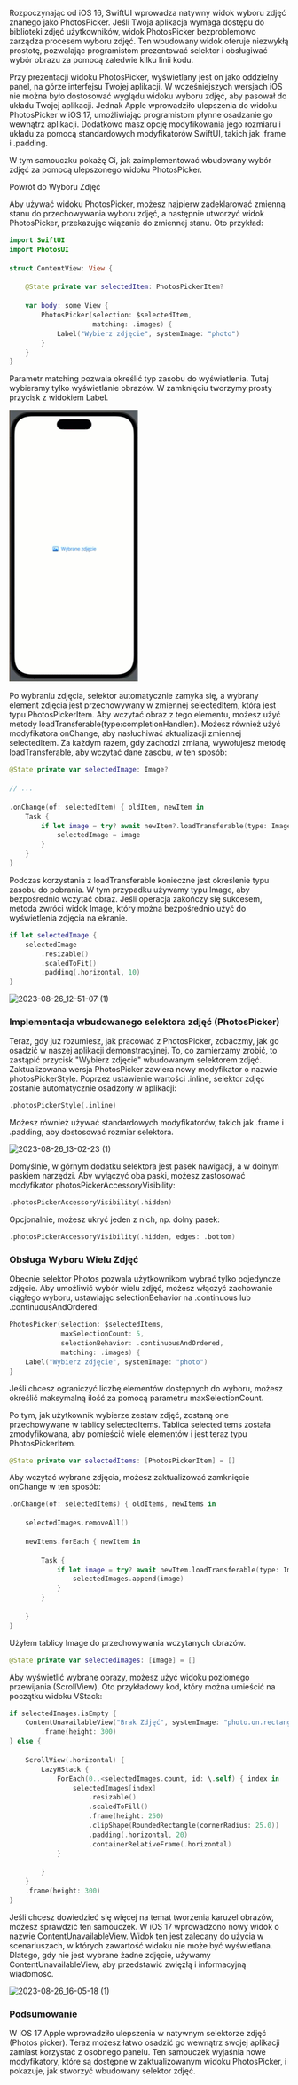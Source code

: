 Rozpoczynając od iOS 16, SwiftUI wprowadza natywny widok wyboru zdjęć znanego jako PhotosPicker. Jeśli Twoja aplikacja wymaga dostępu do biblioteki zdjęć użytkowników, widok PhotosPicker bezproblemowo zarządza procesem wyboru zdjęć. Ten wbudowany widok oferuje niezwykłą prostotę, pozwalając programistom prezentować selektor i obsługiwać wybór obrazu za pomocą zaledwie kilku linii kodu.

Przy prezentacji widoku PhotosPicker, wyświetlany jest on jako oddzielny panel, na górze interfejsu Twojej aplikacji. W wcześniejszych wersjach iOS nie można było dostosować wyglądu widoku wyboru zdjęć, aby pasował do układu Twojej aplikacji. Jednak Apple wprowadziło ulepszenia do widoku PhotosPicker w iOS 17, umożliwiając programistom płynne osadzanie go wewnątrz aplikacji. Dodatkowo masz opcję modyfikowania jego rozmiaru i układu za pomocą standardowych modyfikatorów SwiftUI, takich jak .frame i .padding.

W tym samouczku pokażę Ci, jak zaimplementować wbudowany wybór zdjęć za pomocą ulepszonego widoku PhotosPicker.

Powrót do Wyboru Zdjęć

Aby używać widoku PhotosPicker, możesz najpierw zadeklarować zmienną stanu do przechowywania wyboru zdjęć, a następnie utworzyć widok PhotosPicker, przekazując wiązanie do zmiennej stanu. Oto przykład:

```swift
import SwiftUI
import PhotosUI
 
struct ContentView: View {
 
    @State private var selectedItem: PhotosPickerItem?
 
    var body: some View {
        PhotosPicker(selection: $selectedItem,
                     matching: .images) {
            Label("Wybierz zdjęcie", systemImage: "photo")
        }
    }
}
```

Parametr matching pozwala określić typ zasobu do wyświetlenia. Tutaj wybieramy tylko wyświetlanie obrazów. W zamknięciu tworzymy prosty przycisk z widokiem Label.



![2023-08-26_11-54-04 (1)](2023-08-26_11-54-04%20(1).gif)



Po wybraniu zdjęcia, selektor automatycznie zamyka się, a wybrany element zdjęcia jest przechowywany w zmiennej selectedItem, która jest typu PhotosPickerItem. Aby wczytać obraz z tego elementu, możesz użyć metody loadTransferable(type:completionHandler:). Możesz również użyć modyfikatora onChange, aby nasłuchiwać aktualizacji zmiennej selectedItem. Za każdym razem, gdy zachodzi zmiana, wywołujesz metodę loadTransferable, aby wczytać dane zasobu, w ten sposób:

```swift
@State private var selectedImage: Image?

// ...

.onChange(of: selectedItem) { oldItem, newItem in
    Task {
        if let image = try? await newItem?.loadTransferable(type: Image.self) {
            selectedImage = image
        }
    }
}
```

Podczas korzystania z loadTransferable konieczne jest określenie typu zasobu do pobrania. W tym przypadku używamy typu Image, aby bezpośrednio wczytać obraz. Jeśli operacja zakończy się sukcesem, metoda zwróci widok Image, który można bezpośrednio użyć do wyświetlenia zdjęcia na ekranie.

```swift
if let selectedImage {
    selectedImage
        .resizable()
        .scaledToFit()
        .padding(.horizontal, 10)
}
```

![2023-08-26_12-51-07 (1)](2023-08-26_12-51-07%20(1).gif)

### Implementacja wbudowanego selektora zdjęć (PhotosPicker)

Teraz, gdy już rozumiesz, jak pracować z PhotosPicker, zobaczmy, jak go osadzić w naszej aplikacji demonstracyjnej. To, co zamierzamy zrobić, to zastąpić przycisk "Wybierz zdjęcie" wbudowanym selektorem zdjęć. Zaktualizowana wersja PhotosPicker zawiera nowy modyfikator o nazwie photosPickerStyle. Poprzez ustawienie wartości .inline, selektor zdjęć zostanie automatycznie osadzony w aplikacji:

```swift
.photosPickerStyle(.inline)
```

Możesz również używać standardowych modyfikatorów, takich jak .frame i .padding, aby dostosować rozmiar selektora.



![2023-08-26_13-02-23 (1)](2023-08-26_13-02-23%20(1).gif)



Domyślnie, w górnym dodatku selektora jest pasek nawigacji, a w dolnym paskiem narzędzi. Aby wyłączyć oba paski, możesz zastosować modyfikator photosPickerAccessoryVisibility:

```swift
.photosPickerAccessoryVisibility(.hidden)
```

Opcjonalnie, możesz ukryć jeden z nich, np. dolny pasek:

```swift
.photosPickerAccessoryVisibility(.hidden, edges: .bottom)
```





### Obsługa Wyboru Wielu Zdjęć

Obecnie selektor Photos pozwala użytkownikom wybrać tylko pojedyncze zdjęcie. Aby umożliwić wybór wielu zdjęć, możesz włączyć zachowanie ciągłego wyboru, ustawiając selectionBehavior na .continuous lub .continuousAndOrdered:

```swift
PhotosPicker(selection: $selectedItems, 
             maxSelectionCount: 5, 
             selectionBehavior: .continuousAndOrdered,
             matching: .images) {
    Label("Wybierz zdjęcie", systemImage: "photo")
}
```

Jeśli chcesz ograniczyć liczbę elementów dostępnych do wyboru, możesz określić maksymalną ilość za pomocą parametru maxSelectionCount.

Po tym, jak użytkownik wybierze zestaw zdjęć, zostaną one przechowywane w tablicy selectedItems. Tablica selectedItems została zmodyfikowana, aby pomieścić wiele elementów i jest teraz typu PhotosPickerItem.

```swift
@State private var selectedItems: [PhotosPickerItem] = []
```

Aby wczytać wybrane zdjęcia, możesz zaktualizować zamknięcie onChange w ten sposób:

```swift
.onChange(of: selectedItems) { oldItems, newItems in
 
    selectedImages.removeAll()
 
    newItems.forEach { newItem in
 
        Task {
            if let image = try? await newItem.loadTransferable(type: Image.self) {
                selectedImages.append(image)
            }
        }
 
    }
}
```

Użyłem tablicy Image do przechowywania wczytanych obrazów.

```swift
@State private var selectedImages: [Image] = []
```

Aby wyświetlić wybrane obrazy, możesz użyć widoku poziomego przewijania (ScrollView). Oto przykładowy kod, który można umieścić na początku widoku VStack:

```swift
if selectedImages.isEmpty {
    ContentUnavailableView("Brak Zdjęć", systemImage: "photo.on.rectangle", description: Text("Aby rozpocząć, wybierz zdjęcia poniżej"))
        .frame(height: 300)
} else {
 
    ScrollView(.horizontal) {
        LazyHStack {
            ForEach(0..<selectedImages.count, id: \.self) { index in
                selectedImages[index]
                    .resizable()
                    .scaledToFill()
                    .frame(height: 250)
                    .clipShape(RoundedRectangle(cornerRadius: 25.0))
                    .padding(.horizontal, 20)
                    .containerRelativeFrame(.horizontal)
            }
 
        }
    }
    .frame(height: 300)
}
```

Jeśli chcesz dowiedzieć się więcej na temat tworzenia karuzel obrazów, możesz sprawdzić ten samouczek. W iOS 17 wprowadzono nowy widok o nazwie ContentUnavailableView. Widok ten jest zalecany do użycia w scenariuszach, w których zawartość widoku nie może być wyświetlana. Dlatego, gdy nie jest wybrane żadne zdjęcie, używamy ContentUnavailableView, aby przedstawić zwięzłą i informacyjną wiadomość.



![2023-08-26_16-05-18 (1)](2023-08-26_16-05-18%20(1).gif)



### Podsumowanie

W iOS 17 Apple wprowadziło ulepszenia w natywnym selektorze zdjęć (Photos picker). Teraz możesz łatwo osadzić go wewnątrz swojej aplikacji zamiast korzystać z osobnego panelu. Ten samouczek wyjaśnia nowe modyfikatory, które są dostępne w zaktualizowanym widoku PhotosPicker, i pokazuje, jak stworzyć wbudowany selektor zdjęć.